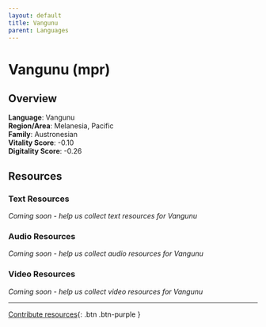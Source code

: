 ```yaml
---
layout: default
title: Vangunu
parent: Languages
---
```


# Vangunu (mpr)

## Overview

**Language**: Vangunu  
**Region/Area**: Melanesia, Pacific  
**Family**: Austronesian  
**Vitality Score**: -0.10  
**Digitality Score**: -0.26  

## Resources

### Text Resources
*Coming soon - help us collect text resources for Vangunu*

### Audio Resources
*Coming soon - help us collect audio resources for Vangunu*

### Video Resources
*Coming soon - help us collect video resources for Vangunu*

---

[Contribute resources](https://fairtrain.github.io/){: .btn .btn-purple }
